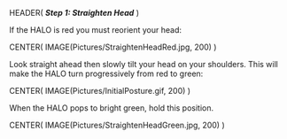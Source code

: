 HEADER( *__Step 1: Straighten Head__* )

If the HALO is red you must reorient your head:

CENTER( IMAGE(Pictures/StraightenHeadRed.jpg, 200)  )

Look straight ahead then slowly tilt your head on your shoulders. This will make the HALO turn progressively from red to green:

CENTER( IMAGE(Pictures/InitialPosture.gif, 200) )

When the HALO pops to bright green, hold this position.

CENTER( IMAGE(Pictures/StraightenHeadGreen.jpg, 200) )
